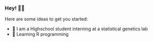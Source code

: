 ### Hey! 🐱‍💻

Here are some ideas to get you started:

- 🌱 I am a Highschool student interning at a statistical genetics lab
- 🌱 Learning R programming
